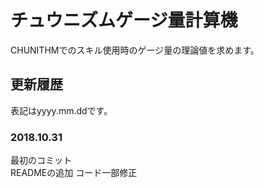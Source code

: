 # チュウニズムゲージ量計算機

CHUNITHMでのスキル使用時のゲージ量の理論値を求めます。

## 更新履歴

表記はyyyy.mm.ddです。

### 2018.10.31

最初のコミット  
READMEの追加
コード一部修正